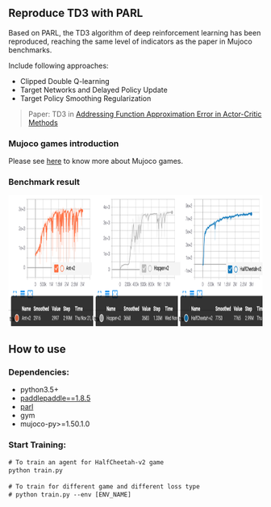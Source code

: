 ## Reproduce TD3 with PARL
Based on PARL, the TD3 algorithm of deep reinforcement learning has been reproduced, reaching the same level of indicators as the paper in Mujoco benchmarks.

Include following approaches:
+ Clipped Double Q-learning
+ Target Networks and Delayed Policy Update
+ Target Policy Smoothing Regularization

> Paper: TD3 in [Addressing Function Approximation Error in Actor-Critic Methods](https://arxiv.org/abs/1802.09477)

### Mujoco games introduction
Please see [here](https://github.com/openai/mujoco-py) to know more about Mujoco games.

### Benchmark result

<img src=".benchmark/merge.png" width = "1500" height ="260" alt="Performance" />

## How to use
### Dependencies:
+ python3.5+
+ [paddlepaddle==1.8.5](https://github.com/PaddlePaddle/Paddle)
+ [parl](https://github.com/PaddlePaddle/PARL)
+ gym
+ mujoco-py>=1.50.1.0

### Start Training:
```
# To train an agent for HalfCheetah-v2 game
python train.py

# To train for different game and different loss type
# python train.py --env [ENV_NAME]
